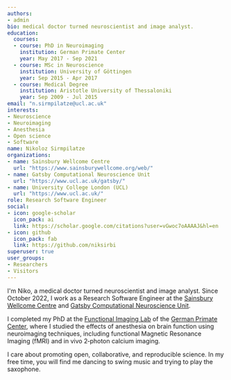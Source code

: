 ```yaml
---
authors:
- admin
bio: medical doctor turned neuroscientist and image analyst.
education:
  courses:
  - course: PhD in Neuroimaging
    institution: German Primate Center
    year: May 2017 - Sep 2021
  - course: MSc in Neuroscience
    institution: University of Göttingen
    year: Sep 2015 - Apr 2017
  - course: Medical Degree
    institution: Aristotle University of Thessaloniki
    year: Sep 2009 - Jul 2015
email: "n.sirmpilatze@ucl.ac.uk"
interests:
- Neuroscience
- Neuroimaging
- Anesthesia
- Open science
- Software
name: Nikoloz Sirmpilatze
organizations:
- name: Sainsbury Wellcome Centre
  url: "https://www.sainsburywellcome.org/web/"
- name: Gatsby Computational Neuroscience Unit
  url: "https://www.ucl.ac.uk/gatsby/"
- name: University College London (UCL)
  url: "https://www.ucl.ac.uk/"
role: Research Software Engineer
social:
- icon: google-scholar
  icon_pack: ai
  link: https://scholar.google.com/citations?user=vGwoc7oAAAAJ&hl=en
- icon: github
  icon_pack: fab
  link: https://github.com/niksirbi
superuser: true
user_groups:
- Researchers
- Visitors
---
```


I'm Niko, a medical doctor turned neuroscientist and image analyst. Since October 2022, I work as a Research Software Engineer at the [Sainsbury Wellcome Centre](https://www.sainsburywellcome.org/web/) and [Gatsby Computational Neuroscience Unit](https://www.ucl.ac.uk/gatsby/).

I completed my PhD at the [Functional Imaging Lab](https://www.dpz.eu/en/unit/functional-imaging-laboratory/about-us.html) of the [German Primate Center](https://www.dpz.eu), where I studied the effects of anesthesia on brain function using neuroimaging techniques, including functional Magnetic Resonance Imaging (fMRI) and in vivo 2‐photon calcium imaging.

I care about promoting open, collaborative, and reproducible science. In my free time, you will find me dancing to swing music and trying to play the saxophone.

